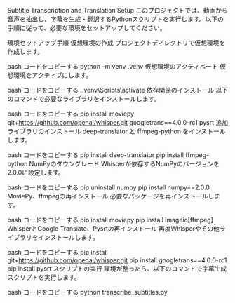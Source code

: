 Subtitle Transcription and Translation Setup
このプロジェクトでは、動画から音声を抽出し、字幕を生成・翻訳するPythonスクリプトを実行します。以下の手順に従って、必要な環境をセットアップしてください。

環境セットアップ手順
仮想環境の作成
プロジェクトディレクトリで仮想環境を作成します。

bash
コードをコピーする
python -m venv .venv
仮想環境のアクティベート
仮想環境をアクティブにします。

bash
コードをコピーする
.\.venv\Scripts\activate
依存関係のインストール
以下のコマンドで必要なライブラリをインストールします。

bash
コードをコピーする
pip install moviepy git+https://github.com/openai/whisper.git googletrans==4.0.0-rc1 pysrt
追加ライブラリのインストール
deep-translator と ffmpeg-python をインストールします。

bash
コードをコピーする
pip install deep-translator
pip install ffmpeg-python
NumPyのダウングレード
Whisperが依存するNumPyのバージョンを2.0.0に設定します。

bash
コードをコピーする
pip uninstall numpy
pip install numpy==2.0.0
MoviePy、ffmpegの再インストール
必要なパッケージを再インストールします。

bash
コードをコピーする
pip install moviepy
pip install imageio[ffmpeg]
WhisperとGoogle Translate、Pysrtの再インストール
再度Whisperやその他ライブラリをインストールします。

bash
コードをコピーする
pip install git+https://github.com/openai/whisper.git
pip install googletrans==4.0.0-rc1
pip install pysrt
スクリプトの実行
環境が整ったら、以下のコマンドで字幕生成スクリプトを実行します。

bash
コードをコピーする
python transcribe_subtitles.py
